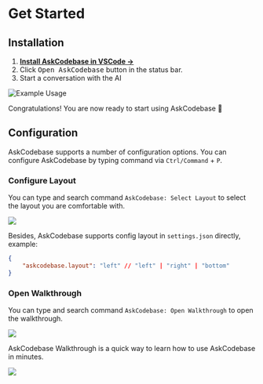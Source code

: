 # Get Started

## Installation

1. **[Install AskCodebase in VSCode →](https://marketplace.visualstudio.com/items?itemName=JipitiAI.askcodebase)**
2. Click <kbd>Open AskCodebase</kbd> button in the status bar.
3. Start a conversation with the AI

![Example Usage](/preview.png)

Congratulations! You are now ready to start using AskCodebase 🎉

## Configuration

AskCodebase supports a number of configuration options. You can configure AskCodebase by typing command via `Ctrl/Command` + `P`.

### Configure Layout

You can type and search command `AskCodebase: Select Layout` to select the layout you are comfortable with.

![](/select-layout.png)

Besides, AskCodebase supports config layout in `settings.json` directly, example:

```json settings.json
{
    "askcodebase.layout": "left" // "left" | "right" | "bottom"
}
```

### Open Walkthrough

You can type and search command `AskCodebase: Open Walkthrough` to open the walkthrough.

![](/open-walkthrough.png)

AskCodebase Walkthrough is a quick way to learn how to use AskCodebase in minutes.

![](/walkthrough-preview.png)
